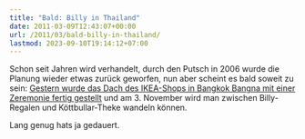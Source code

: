 ```yaml
---
title: "Bald: Billy in Thailand"
date: 2011-03-09T12:43:07+00:00
url: /2011/03/bald-billy-in-thailand/
lastmod: 2023-09-10T19:14:12+07:00
---
```

Schon seit Jahren wird verhandelt, durch den Putsch in 2006 wurde die Planung wieder etwas zurück geworfen, nun aber scheint es bald soweit zu sein: [Gestern wurde das Dach des <span class="caps">IKEA</span>-Shops in Bangkok Bangna mit einer Zeremonie fertig gestellt][1] und am 3. November wird man zwischen Billy-Regalen und Köttbullar-Theke wandeln können.

Lang genug hats ja gedauert.

 [1]: http://www.bangkokpost.com/lifestyle/shopping/225663/ikea-plans-a-very-warm-welcome-for-its-first-store-in-thailand
